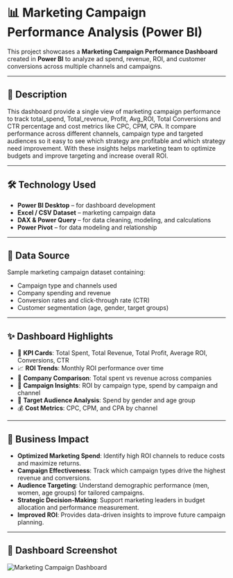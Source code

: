 # 📊 Marketing Campaign Performance Analysis (Power BI)

This project showcases a **Marketing Campaign Performance Dashboard** created in **Power BI** to analyze ad spend, revenue, ROI, and customer conversions across multiple channels and campaigns.  

---

## 📖 Description
This dashboard provide a single view of marketing campaign performance to track total_spend, Total_revenue, Profit, Avg_ROI, Total Conversions and CTR percentage and cost metrics like CPC, CPM, CPA. It compare performance across different channels, campaign type and targeted audiences so it easy to see which strategy are profitable and which strategy need improvement. With these insights helps marketing team to optimize budgets and improve targeting and increase overall ROI.

---

## 🛠 Technology Used
- **Power BI Desktop** – for dashboard development  
- **Excel / CSV Dataset** – marketing campaign data  
- **DAX & Power Query** – for data cleaning, modeling, and calculations
- **Power Pivot** – for data modeling and relationship  

---

## 📂 Data Source
Sample marketing campaign dataset containing:  
- Campaign type and channels used  
- Company spending and revenue  
- Conversion rates and click-through rate (CTR)  
- Customer segmentation (age, gender, target groups)  

---

## ✨ Dashboard Highlights
- 📌 **KPI Cards**: Total Spent, Total Revenue, Total Profit, Average ROI, Conversions, CTR  
- 📈 **ROI Trends**: Monthly ROI performance over time  
- 🏢 **Company Comparison**: Total spent vs revenue across companies  
- 🎯 **Campaign Insights**: ROI by campaign type, spend by campaign and channel  
- 👥 **Target Audience Analysis**: Spend by gender and age group  
- 💰 **Cost Metrics**: CPC, CPM, and CPA by channel  

---

## 💼 Business Impact
- **Optimized Marketing Spend**: Identify high ROI channels to reduce costs and maximize returns.  
- **Campaign Effectiveness**: Track which campaign types drive the highest revenue and conversions.  
- **Audience Targeting**: Understand demographic performance (men, women, age groups) for tailored campaigns.  
- **Strategic Decision-Making**: Support marketing leaders in budget allocation and performance measurement.  
- **Improved ROI**: Provides data-driven insights to improve future campaign planning.  

---

## 📸 Dashboard Screenshot
![Marketing Campaign Dashboard]()
